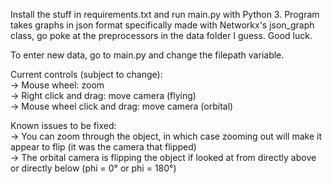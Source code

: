 Install the stuff in requirements.txt and run main.py with Python 3. Program takes graphs in json format specifically made with Networkx's json_graph class, go poke at the preprocessors in the data folder I guess. Good luck.

To enter new data, go to main.py and change the filepath variable.

Current controls (subject to change):  
-> Mouse wheel: zoom  
-> Right click and drag: move camera (flying)  
-> Mouse wheel click and drag: move camera (orbital)  

Known issues to be fixed:  
-> You can zoom through the object, in which case zooming out will make it appear to flip (it was the camera that flipped)  
-> The orbital camera is flipping the object if looked at from directly above or directly below (phi = 0° or phi = 180°)  